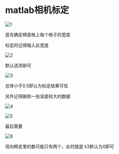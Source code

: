 # matlab相机标定

![1](G:\temp\vgd\1Aa1-联盟赛之后\jpg\matlab相机标定\1.png)

首先确定棋盘格上每个格子的宽度

标定时记得输入此宽度

![2](G:\temp\vgd\1Aa1-联盟赛之后\jpg\matlab相机标定\2.png)

默认选项即可

![3](G:\temp\vgd\1Aa1-联盟赛之后\jpg\matlab相机标定\3.png)

总体小于0.5即认为标定结果可信

另外记得删除一些误差较大的数据

![4](G:\temp\vgd\1Aa1-联盟赛之后\jpg\matlab相机标定\4.png)

![5](G:\temp\vgd\1Aa1-联盟赛之后\jpg\matlab相机标定\5.png)

最后需要

![6](G:\temp\vgd\1Aa1-联盟赛之后\jpg\matlab相机标定\6.png)

径向畸变里的数可能只有两个，此时就是 k3默认为0即可